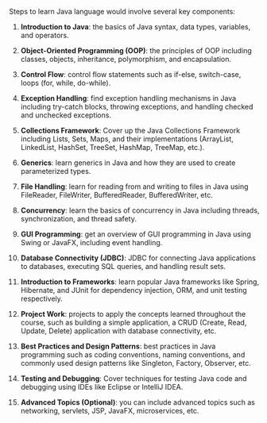 Steps to learn Java language would involve several key components:

1. **Introduction to Java**: the basics of Java syntax, data types, variables, and operators.

2. **Object-Oriented Programming (OOP)**: the principles of OOP including classes, objects, inheritance, polymorphism, and encapsulation.

3. **Control Flow**: control flow statements such as if-else, switch-case, loops (for, while, do-while).

4. **Exception Handling**: find exception handling mechanisms in Java including try-catch blocks, throwing exceptions, and handling checked and unchecked exceptions.

5. **Collections Framework**: Cover up the Java Collections Framework including Lists, Sets, Maps, and their implementations (ArrayList, LinkedList, HashSet, TreeSet, HashMap, TreeMap, etc.).

6. **Generics**: learn generics in Java and how they are used to create parameterized types.

7. **File Handling**: learn for reading from and writing to files in Java using FileReader, FileWriter, BufferedReader, BufferedWriter, etc.

8. **Concurrency**: learn the basics of concurrency in Java including threads, synchronization, and thread safety.

9. **GUI Programming**: get an overview of GUI programming in Java using Swing or JavaFX, including event handling.

10. **Database Connectivity (JDBC)**: JDBC for connecting Java applications to databases, executing SQL queries, and handling result sets.

11. **Introduction to Frameworks**: learn popular Java frameworks like Spring, Hibernate, and JUnit for dependency injection, ORM, and unit testing respectively.

12. **Project Work**: projects to apply the concepts learned throughout the course, such as building a simple application, a CRUD (Create, Read, Update, Delete) application with database connectivity, etc.

13. **Best Practices and Design Patterns**: best practices in Java programming such as coding conventions, naming conventions, and commonly used design patterns like Singleton, Factory, Observer, etc.

14. **Testing and Debugging**: Cover techniques for testing Java code and debugging using IDEs like Eclipse or IntelliJ IDEA.

15. **Advanced Topics (Optional)**: you can include advanced topics such as networking, servlets, JSP, JavaFX, microservices, etc.


